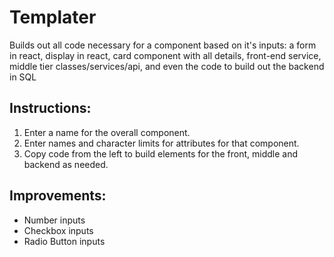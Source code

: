 # Templater
Builds out all code necessary for a component based on it's inputs: a form in react, display in react, card component with all details, front-end service, middle tier classes/services/api, and even the code to build out the backend in SQL

## Instructions: 

1. Enter a name for the overall component. 
2. Enter names and character limits for attributes for that component. 
3. Copy code from the left to build elements for the front, middle and backend as needed. 

## Improvements:
- Number inputs
- Checkbox inputs
- Radio Button inputs
